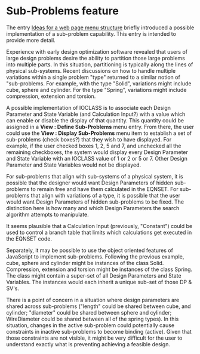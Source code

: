 #  Sub-Problems feature

The entry [Ideas for a web page menu structure](/docs/design/menu.html) briefly introduced a possible implementation of a sub-problem capability.
This entry is intended to provide more detail.

Experience with early design optimization software revealed that users of large design problems desire the ability to
partition those large problems into multiple parts.
In this situation, partitioning is typically along the lines of physical sub-systems.
Recent discussions on how to handle multiple variations within a single problem "type" 
returned to a similar notion of "sub-problems. 
For example, with the type "Solid", variations might include cube, sphere and cylinder.
For the type "Spring", variations might include compression, extension and torsion.  

A possible implementation of IOCLASS is to associate each Design Parameter and State Variable (and Calculation Input?)
with a value which can enable or disable the display of that quantity. 
This quantity could be assigned in a **View : Define Sub-Problems** menu entry.
From there, the user could use the **View : Display Sub-Problems** menu item to 
establish a set of sub-problems (check boxes?) that they wish to have displayed.
For example, if the user checked boxes 1, 2, 5 and 7, and unchecked all the remaining checkboxes,
the system would display every Design Parameter and State Variable with an IOCLASS value of 1 or 2 or 5 or 7.
Other Design Parameter and State Variables would not be displayed.

For sub-problems that align with sub-systems of a physical system,
it is possible that the designer would want Design Parameters of hidden sub-problems to remain free
and have them calculated in the EQNSET.
For sub-problems that align with variations of a type,
it is possible that the user would want Design Parameters of hidden sub-problems to be fixed.
The distinction here is how many and which Design Parameters the search algorithm attempts to manipulate.

It seems plausible that a Calculation Input (previously, "Constant") could be used to control a 
branch table that limits which calculations get executed in the EQNSET code. 

Separately, it may be possible to use the object oriented features of JavaScript to implement sub-problems. 
Following the previous example, cube, sphere and cylinder might be instances of the class Solid.
Compression, extension and torsion might be instances of the class Spring.
The class might contain a super-set of all Design Parameters and State Variables.
The instances would each inherit a unique sub-set of those DP & SV's.

There is a point of concern in a situation where design parameters are shared across sub-problems
("length" could be shared between cube, and cylinder;
"diameter" could be shared between sphere and cylinder;
WireDiameter could be shared between all of the spring types).
In this situation, changes in the active sub-problem could potentially cause constraints in
inactive sub-problems to become binding (active).
Given that those constraints are not visible, 
it might be very difficult for the user to understand exactly what is preventing achieving a
feasible design.
 
